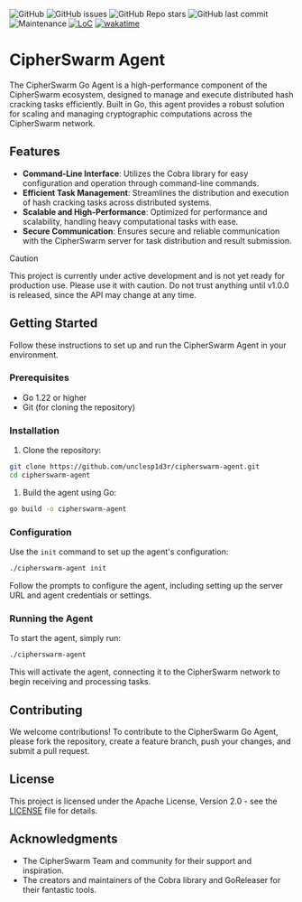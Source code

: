 ![GitHub](https://img.shields.io/github/license/unclesp1d3r/CipherSwarmAgent)
![GitHub issues](https://img.shields.io/github/issues/unclesp1d3r/CipherSwarmAgent)
![GitHub Repo stars](https://img.shields.io/github/stars/unclesp1d3r/CipherSwarmAgent?style=social)
![GitHub last commit](https://img.shields.io/github/last-commit/unclesp1d3r/CipherSwarmAgent)
![Maintenance](https://img.shields.io/maintenance/yes/2024)
[![LoC](https://tokei.rs/b1/github/unclesp1d3r/CipherSwarmAgent?category=code)](https://github.com/unclesp1d3r/CipherSwarmAgent)
[![wakatime](https://wakatime.com/badge/github/unclesp1d3r/CipherSwarmAgent.svg)](https://wakatime.com/badge/github/unclesp1d3r/CipherSwarmAgent)

# CipherSwarm Agent

The CipherSwarm Go Agent is a high-performance component of the CipherSwarm ecosystem, designed to manage and execute
distributed hash cracking tasks efficiently. Built in Go, this agent provides a robust solution for scaling and managing
cryptographic computations across the CipherSwarm network.

## Features

- **Command-Line Interface**: Utilizes the Cobra library for easy configuration and operation through command-line
  commands.
- **Efficient Task Management**: Streamlines the distribution and execution of hash cracking tasks across distributed
  systems.
- **Scalable and High-Performance**: Optimized for performance and scalability, handling heavy computational tasks with
  ease.
- **Secure Communication**: Ensures secure and reliable communication with the CipherSwarm server for task distribution
  and result submission.

> [!CAUTION]
> This project is currently under active development and is not yet ready for production use. Please use it with
> caution. Do not trust anything until v1.0.0 is released, since the API may change at any time.

## Getting Started

Follow these instructions to set up and run the CipherSwarm Agent in your environment.

### Prerequisites

- Go 1.22 or higher
- Git (for cloning the repository)

### Installation

1. Clone the repository:

```bash
git clone https://github.com/unclesp1d3r/cipherswarm-agent.git
cd cipherswarm-agent
```

1. Build the agent using Go:

```bash
go build -o cipherswarm-agent
```

### Configuration

Use the `init` command to set up the agent's configuration:

```bash
./cipherswarm-agent init
```

Follow the prompts to configure the agent, including setting up the server URL and agent credentials or settings.

### Running the Agent

To start the agent, simply run:

```bash
./cipherswarm-agent
```

This will activate the agent, connecting it to the CipherSwarm network to begin receiving and processing tasks.

## Contributing

We welcome contributions! To contribute to the CipherSwarm Go Agent, please fork the repository, create a feature
branch, push your changes, and submit a pull request.

## License

This project is licensed under the Apache License, Version 2.0 - see the [LICENSE](LICENSE) file for details.

## Acknowledgments

- The CipherSwarm Team and community for their support and inspiration.
- The creators and maintainers of the Cobra library and GoReleaser for their fantastic tools.
